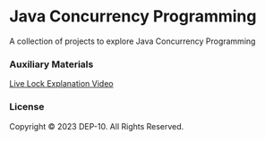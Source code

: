 # Java Concurrency Programming

A collection of projects to explore Java Concurrency Programming

### Auxiliary Materials
[Live Lock Explanation Video](https://drive.google.com/file/d/1mUobDc-e1GC-rXu-4l3WD0XPcXCqCWUi/view?usp=sharing)

### License
Copyright &copy; 2023 DEP-10. All Rights Reserved.

